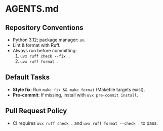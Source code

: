 # AGENTS.md

## Repository Conventions
- Python 3.12; package manager: `uv`.
- Lint & format with Ruff.
- Always run before committing:
  1. `uvx ruff check --fix .`
  2. `uvx ruff format .`

## Default Tasks
- **Style fix**: Run `make fix && make format` (Makefile targets exist).
- **Pre-commit**: If missing, install with `uvx pre-commit install`.

## Pull Request Policy
- CI requires `uvx ruff check .` and `uvx ruff format --check .` to pass.

